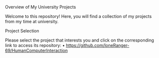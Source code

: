 Overview of My University Projects

Welcome to this repository! Here, you will find a collection of my projects from my time at university.

Project Selection

Please select the project that interests you and click on the corresponding link to access its repository:
	• https://github.com/loneRanger-69/HumanComputerInteraction
	
